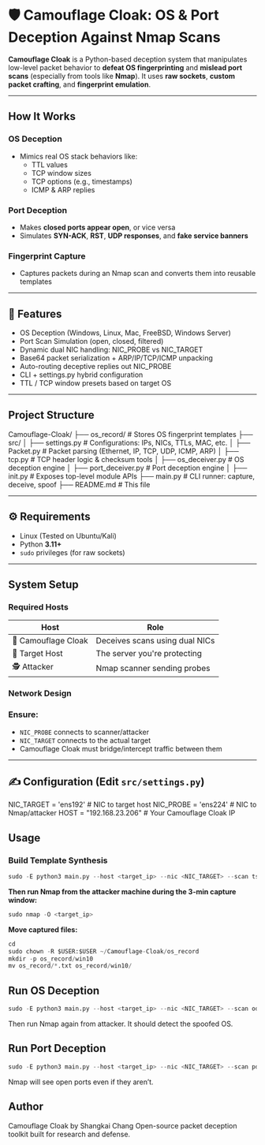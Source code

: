 # 🛡 Camouflage Cloak: OS & Port Deception Against Nmap Scans

**Camouflage Cloak** is a Python-based deception system that manipulates low-level packet behavior to **defeat OS fingerprinting** and **mislead port scans** (especially from tools like **Nmap**). It uses **raw sockets**, **custom packet crafting**, and **fingerprint emulation**.

---

##  How It Works

###  OS Deception
- Mimics real OS stack behaviors like:
  - TTL values
  - TCP window sizes
  - TCP options (e.g., timestamps)
  - ICMP & ARP replies

###  Port Deception
- Makes **closed ports appear open**, or vice versa
- Simulates **SYN-ACK**, **RST**, **UDP responses**, and **fake service banners**

###  Fingerprint Capture
- Captures packets during an Nmap scan and converts them into reusable templates

---

## 🔧 Features

-  OS Deception (Windows, Linux, Mac, FreeBSD, Windows Server)
-  Port Scan Simulation (open, closed, filtered)
-  Dynamic dual NIC handling: NIC_PROBE vs NIC_TARGET
-  Base64 packet serialization + ARP/IP/TCP/ICMP unpacking
-  Auto-routing deceptive replies out NIC_PROBE
-  CLI + settings.py hybrid configuration
-  TTL / TCP window presets based on target OS

---

##  Project Structure
Camouflage-Cloak/
├── os_record/               # Stores OS fingerprint templates
├── src/
│   ├── settings.py          # Configurations: IPs, NICs, TTLs, MAC, etc.
│   ├── Packet.py            # Packet parsing (Ethernet, IP, TCP, UDP, ICMP, ARP)
│   ├── tcp.py               # TCP header logic & checksum tools
│   ├── os_deceiver.py       # OS deception engine
│   ├── port_deceiver.py     # Port deception engine
│   ├── init.py          # Exposes top-level module APIs
├── main.py                  # CLI runner: capture, deceive, spoof
├── README.md                # This file

---

## ⚙️ Requirements

-  Linux (Tested on Ubuntu/Kali)
-  Python **3.11+**
-  `sudo` privileges (for raw sockets)

---

## System Setup

### Required Hosts

| Host | Role |
|------|------|
| 🧠 Camouflage Cloak | Deceives scans using dual NICs |
| 🎯 Target Host      | The server you're protecting |
| 🕵️ Attacker         | Nmap scanner sending probes  |

### Network Design

### Ensure:
- `NIC_PROBE` connects to scanner/attacker
- `NIC_TARGET` connects to the actual target
- Camouflage Cloak must bridge/intercept traffic between them

---

## ✍️ Configuration (Edit `src/settings.py`)

NIC_TARGET = 'ens192'     # NIC to target host
NIC_PROBE  = 'ens224'     # NIC to Nmap/attacker
HOST = "192.168.23.206"   # Your Camouflage Cloak IP

## Usage
### Build Template Synthesis
```python
sudo -E python3 main.py --host <target_ip> --nic <NIC_TARGET> --scan ts --dest ./os_record
```

**Then run Nmap from the attacker machine during the 3-min capture window:**
```python
sudo nmap -O <target_ip>
```
**Move captured files:**
```python
cd
sudo chown -R $USER:$USER ~/Camouflage-Cloak/os_record
mkdir -p os_record/win10
mv os_record/*.txt os_record/win10/
```

## Run OS Deception
```python
sudo -E python3 main.py --host <target_ip> --nic <NIC_TARGET> --scan od --os win10 --te 6
```

Then run Nmap again from attacker. It should detect the spoofed OS.

##  Run Port Deception
```python
sudo -E python3 main.py --host <target_ip> --nic <NIC_TARGET> --scan pd --status open --te 6
```
Nmap will see open ports even if they aren’t.

## Author
Camouflage Cloak by Shangkai Chang
Open-source packet deception toolkit built for research and defense.
